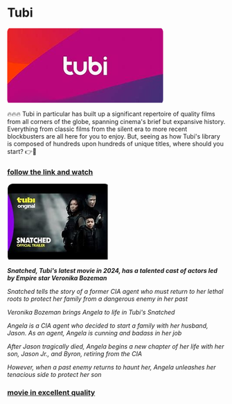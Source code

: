 # Tubi

<img src="https://github.com/JesusPurdero/Tubi/blob/main/tu.png"/>

🔥🔥🔥 Tubi in particular has built up a significant repertoire of quality films from all corners of the globe, spanning cinema's brief but expansive history. Everything from classic films from the silent era to more recent blockbusters are all here for you to enjoy. But, seeing as how Tubi's library is composed of hundreds upon hundreds of unique titles, where should you start? 👉👀

### [follow the link and watch](https://bit.ly/3W4X0pz)

<img src="https://github.com/JesusPurdero/Tubi/blob/main/Snat.png"/>

***Snatched, Tubi's latest movie in 2024, has a talented cast of actors led by Empire star Veronika Bozeman***

*Snatched tells the story of a former CIA agent who must return to her lethal roots to protect her family from a dangerous enemy in her past*

*Veronika Bozeman brings Angela to life in Tubi's Snatched*

*Angela is a CIA agent who decided to start a family with her husband, Jason. As an agent, Angela is cunning and badass in her job*

*After Jason tragically died, Angela begins a new chapter of her life with her son, Jason Jr., and Byron, retiring from the CIA*

*However, when a past enemy returns to haunt her, Angela unleashes her tenacious side to protect her son*

### [movie in excellent quality](https://bit.ly/3xv9Nb4)
